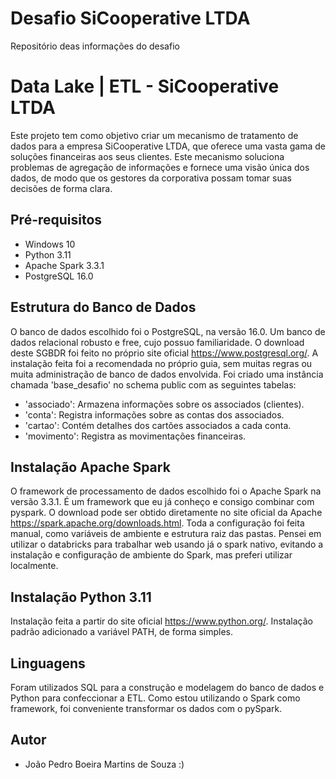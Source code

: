 # Desafio SiCooperative LTDA
Repositório deas informações do desafio

# Data Lake | ETL - SiCooperative LTDA

Este projeto tem como objetivo criar um mecanismo de tratamento de dados para a empresa SiCooperative LTDA, que oferece uma vasta gama de
soluções financeiras aos seus clientes. Este mecanismo soluciona problemas de agregação de informações e fornece uma visão única dos dados, de modo que os gestores da corporativa possam tomar suas decisões de forma clara. 

## Pré-requisitos

- Windows 10
- Python 3.11
- Apache Spark 3.3.1
- PostgreSQL 16.0
  
## Estrutura do Banco de Dados

O banco de dados escolhido foi o PostgreSQL, na versão 16.0. Um banco de dados relacional robusto 
e free, cujo possuo familiaridade. O download deste SGBDR foi feito no próprio site oficial 
https://www.postgresql.org/. A instalação feita foi a recomendada no próprio guia, sem muitas regras 
ou muita administração de banco de dados envolvida. Foi criado uma instância chamada 'base_desafio' no schema public com as seguintes 
tabelas:

- 'associado': Armazena informações sobre os associados (clientes).
- 'conta': Registra informações sobre as contas dos associados.
- 'cartao': Contém detalhes dos cartões associados a cada conta.
- 'movimento': Registra as movimentações financeiras.

## Instalação Apache Spark

 O framework de processamento de dados escolhido foi o Apache Spark na versão 3.3.1. É um framework que eu já conheço e consigo 
 combinar com pyspark. O download pode ser obtido diretamente no site oficial da Apache https://spark.apache.org/downloads.html. Toda a 
 configuração foi feita manual, como variáveis de ambiente e estrutura raiz das pastas. Pensei em utilizar o databricks para trabalhar 
 web usando já o spark nativo, evitando a instalação e configuração de ambiente do Spark, mas preferi utilizar localmente.

## Instalação Python 3.11

Instalação feita a partir do site oficial https://www.python.org/. Instalação padrão adicionado a variável PATH, de forma simples.

## Linguagens

Foram utilizados SQL para a construção e modelagem do banco de dados e Python para confeccionar a ETL. Como estou utilizando
o Spark como framework, foi conveniente transformar os dados com o pySpark.

## Autor

- João Pedro Boeira Martins de Souza :)
